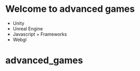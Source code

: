 # Welcome to advanced games

- Unity
- Unreal Engine
- Javascript + Frameworks
- Webgl
# advanced_games
